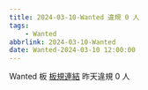 ```yaml
---
title: 2024-03-10-Wanted 違規 0 人
tags:
    - Wanted
abbrlink: 2024-03-10-Wanted
date: Wanted-2024-03-10 12:00:00
---
```

Wanted 板 [板規連結](https://www.ptt.cc/bbs/Wanted/M.1608829773.A.D3B.html)
昨天違規 0 人
